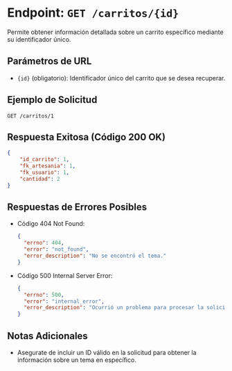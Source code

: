 # Endpoint: `GET /carritos/{id}`

Permite obtener información detallada sobre un carrito específico mediante su identificador único.

## Parámetros de URL
- `{id}` (obligatorio): Identificador único del carrito que se desea recuperar.

## Ejemplo de Solicitud
```http
GET /carritos/1
```

## Respuesta Exitosa (Código 200 OK)
```json
{
    "id_carrito": 1,
    "fk_artesania": 1,
    "fk_usuario": 1,
    "cantidad": 2
}
```

## Respuestas de Errores Posibles
- Código 404 Not Found:

  ```json
  {
    "errno": 404,
    "error": "not_found",
    "error_description": "No se encontró el tema."
  }
  ```

- Código 500 Internal Server Error:
  ```json
  {
    "errno": 500,
    "error": "internal_error",
    "error_description": "Ocurrió un problema para procesar la solicitud"
  }
  ``` 

## Notas Adicionales

- Asegurate de incluir un ID válido en la solicitud para obtener la información
  sobre un tema en específico.